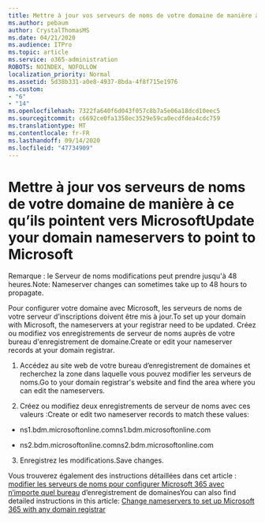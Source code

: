 ```yaml
---
title: Mettre à jour vos serveurs de noms de votre domaine de manière à ce qu’ils pointent vers Microsoft
ms.author: pebaum
author: CrystalThomasMS
ms.date: 04/21/2020
ms.audience: ITPro
ms.topic: article
ms.service: o365-administration
ROBOTS: NOINDEX, NOFOLLOW
localization_priority: Normal
ms.assetid: 5d38b331-a0e8-4937-8bda-4f8f715e1976
ms.custom:
- "6"
- "14"
ms.openlocfilehash: 7322fa640f6d043f057c8b7a5e06a18dcd10eec5
ms.sourcegitcommit: c6692ce0fa1358ec3529e59ca0ecdfdea4cdc759
ms.translationtype: MT
ms.contentlocale: fr-FR
ms.lasthandoff: 09/14/2020
ms.locfileid: "47734909"
---
```

# <a name="update-your-domain-nameservers-to-point-to-microsoft"></a><span data-ttu-id="7c632-102">Mettre à jour vos serveurs de noms de votre domaine de manière à ce qu’ils pointent vers Microsoft</span><span class="sxs-lookup"><span data-stu-id="7c632-102">Update your domain nameservers to point to Microsoft</span></span>

<span data-ttu-id="7c632-103">Remarque : le Serveur de noms modifications peut prendre jusqu'à 48 heures.</span><span class="sxs-lookup"><span data-stu-id="7c632-103">Note: Nameserver changes can sometimes take up to 48 hours to propagate.</span></span>
  
<span data-ttu-id="7c632-104">Pour configurer votre domaine avec Microsoft, les serveurs de noms de votre serveur d’inscriptions doivent être mis à jour.</span><span class="sxs-lookup"><span data-stu-id="7c632-104">To set up your domain with Microsoft, the nameservers at your registrar need to be updated.</span></span> <span data-ttu-id="7c632-105">Créez ou modifiez vos enregistrements de serveur de noms auprès de votre bureau d'enregistrement de domaine.</span><span class="sxs-lookup"><span data-stu-id="7c632-105">Create or edit your nameserver records at your domain registrar.</span></span>
  
1. <span data-ttu-id="7c632-106">Accédez au site web de votre bureau d’enregistrement de domaines et recherchez la zone dans laquelle vous pouvez modifier les serveurs de noms.</span><span class="sxs-lookup"><span data-stu-id="7c632-106">Go to your domain registrar's website and find the area where you can edit the nameservers.</span></span>

2. <span data-ttu-id="7c632-107">Créez ou modifiez deux enregistrements de serveur de noms avec ces valeurs :</span><span class="sxs-lookup"><span data-stu-id="7c632-107">Create or edit two nameserver records to match these values:</span></span>

  - <span data-ttu-id="7c632-108">ns1.bdm.microsoftonline.com</span><span class="sxs-lookup"><span data-stu-id="7c632-108">ns1.bdm.microsoftonline.com</span></span>

  - <span data-ttu-id="7c632-109">ns2.bdm.microsoftonline.com</span><span class="sxs-lookup"><span data-stu-id="7c632-109">ns2.bdm.microsoftonline.com</span></span>

3. <span data-ttu-id="7c632-110">Enregistrez les modifications.</span><span class="sxs-lookup"><span data-stu-id="7c632-110">Save changes.</span></span>

<span data-ttu-id="7c632-111">Vous trouverez également des instructions détaillées dans cet article : [modifier les serveurs de noms pour configurer Microsoft 365 avec n’importe quel bureau](https://docs.microsoft.com/microsoft-365/admin/get-help-with-domains/change-nameservers-at-any-domain-registrar) d’enregistrement de domaines</span><span class="sxs-lookup"><span data-stu-id="7c632-111">You can also find detailed instructions in this article: [Change nameservers to set up Microsoft 365 with any domain registrar](https://docs.microsoft.com/microsoft-365/admin/get-help-with-domains/change-nameservers-at-any-domain-registrar)</span></span>
  